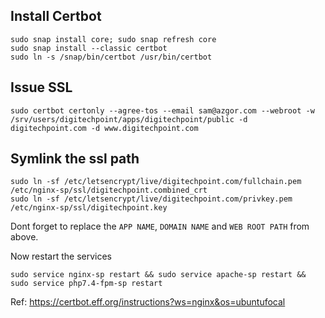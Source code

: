 ## Install Certbot

```
sudo snap install core; sudo snap refresh core
sudo snap install --classic certbot
sudo ln -s /snap/bin/certbot /usr/bin/certbot
```

## Issue SSL
```
sudo certbot certonly --agree-tos --email sam@azgor.com --webroot -w /srv/users/digitechpoint/apps/digitechpoint/public -d digitechpoint.com -d www.digitechpoint.com
```

## Symlink the ssl path
```
sudo ln -sf /etc/letsencrypt/live/digitechpoint.com/fullchain.pem /etc/nginx-sp/ssl/digitechpoint.combined_crt
sudo ln -sf /etc/letsencrypt/live/digitechpoint.com/privkey.pem /etc/nginx-sp/ssl/digitechpoint.key
```

Dont forget to replace the `APP NAME`, `DOMAIN NAME` and `WEB ROOT PATH` from above.

Now restart the services
```
sudo service nginx-sp restart && sudo service apache-sp restart && sudo service php7.4-fpm-sp restart
```

Ref: https://certbot.eff.org/instructions?ws=nginx&os=ubuntufocal
